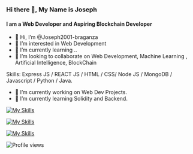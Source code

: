 ### Hi there 👋, My Name is Joseph
#### I am a Web Developer and Aspiring Blockchain Developer
- 👋 Hi, I’m @Joseph2001-braganza
- 👀 I’m interested in Web Development
- 🌱 I’m currently learning ..
- 💞️ I’m looking to collaborate on Web Development, Machine Learning , Artificial Intelligence, BlockChain

Skills: Express JS / REACT JS / HTML / CSS/ Node JS / MongoDB / Javascript / Python / Java.

- 🔭 I’m currently working on Web Dev Projects.
- 🌱 I’m currently learning Solidity and Backend.




[![My Skills](https://skills.thijs.gg/icons?i=c,java,python,html,css,js&theme=light)](https://skills.thijs.gg)

[![My Skills](https://skills.thijs.gg/icons?i=angular,nodejs,react,redis&theme=light)](https://skills.thijs.gg)

[![My Skills](https://skills.thijs.gg/icons?i=mongodb,mysql&theme=light)](https://skills.thijs.gg)
  

![Profile views](https://komarev.com/ghpvc/?username=Joseph2001-braganza)
